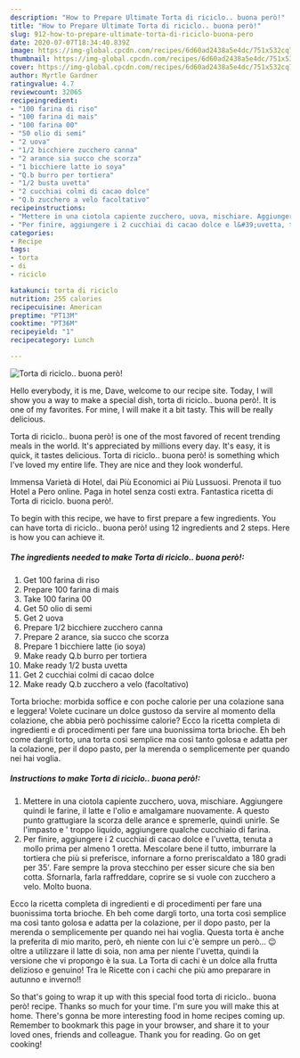 ```yaml
---
description: "How to Prepare Ultimate Torta di riciclo.. buona però!"
title: "How to Prepare Ultimate Torta di riciclo.. buona però!"
slug: 912-how-to-prepare-ultimate-torta-di-riciclo-buona-pero
date: 2020-07-07T18:34:40.839Z
image: https://img-global.cpcdn.com/recipes/6d60ad2438a5e4dc/751x532cq70/torta-di-riciclo-buona-pero-recipe-main-photo.jpg
thumbnail: https://img-global.cpcdn.com/recipes/6d60ad2438a5e4dc/751x532cq70/torta-di-riciclo-buona-pero-recipe-main-photo.jpg
cover: https://img-global.cpcdn.com/recipes/6d60ad2438a5e4dc/751x532cq70/torta-di-riciclo-buona-pero-recipe-main-photo.jpg
author: Myrtle Gardner
ratingvalue: 4.7
reviewcount: 32065
recipeingredient:
- "100 farina di riso"
- "100 farina di mais"
- "100 farina 00"
- "50 olio di semi"
- "2 uova"
- "1/2 bicchiere zucchero canna"
- "2 arance sia succo che scorza"
- "1 bicchiere latte io soya"
- "Q.b burro per tortiera"
- "1/2 busta uvetta"
- "2 cucchiai colmi di cacao dolce"
- "Q.b zucchero a velo facoltativo"
recipeinstructions:
- "Mettere in una ciotola capiente zucchero, uova, mischiare. Aggiungere quindi le farine, il latte e l&#39;olio e amalgamare nuovamente. A questo punto grattugiare la scorza delle arance e spremerle, quindi unirle. Se l&#39;impasto e &#39; troppo liquido, aggiungere qualche cucchiaio di farina."
- "Per finire, aggiungere i 2 cucchiai di cacao dolce e l&#39;uvetta, tenuta a mollo prima per almeno 1 oretta. Mescolare bene il tutto, imburrare la tortiera che più si preferisce, infornare a forno preriscaldato a 180 gradi per 35&#39;. Fare sempre la prova stecchino per esser sicure che sia ben cotta. Sfornarla, farla raffreddare, coprire se si vuole con zucchero a velo. Molto buona."
categories:
- Recipe
tags:
- torta
- di
- riciclo

katakunci: torta di riciclo 
nutrition: 255 calories
recipecuisine: American
preptime: "PT13M"
cooktime: "PT36M"
recipeyield: "1"
recipecategory: Lunch

---
```



![Torta di riciclo.. buona però!](https://img-global.cpcdn.com/recipes/6d60ad2438a5e4dc/751x532cq70/torta-di-riciclo-buona-pero-recipe-main-photo.jpg)

Hello everybody, it is me, Dave, welcome to our recipe site. Today, I will show you a way to make a special dish, torta di riciclo.. buona però!. It is one of my favorites. For mine, I will make it a bit tasty. This will be really delicious.

Torta di riciclo.. buona però! is one of the most favored of recent trending meals in the world. It's appreciated by millions every day. It's easy, it is quick, it tastes delicious. Torta di riciclo.. buona però! is something which I've loved my entire life. They are nice and they look wonderful.

Immensa Varietà di Hotel, dai Più Economici ai Più Lussuosi. Prenota il tuo Hotel a Pero online. Paga in hotel senza costi extra. Fantastica ricetta di Torta di riciclo. buona però!.


To begin with this recipe, we have to first prepare a few ingredients. You can have torta di riciclo.. buona però! using 12 ingredients and 2 steps. Here is how you can achieve it.

<!--inarticleads1-->

##### The ingredients needed to make Torta di riciclo.. buona però!:

1. Get 100 farina di riso
1. Prepare 100 farina di mais
1. Take 100 farina 00
1. Get 50 olio di semi
1. Get 2 uova
1. Prepare 1/2 bicchiere zucchero canna
1. Prepare 2 arance, sia succo che scorza
1. Prepare 1 bicchiere latte (io soya)
1. Make ready Q.b burro per tortiera
1. Make ready 1/2 busta uvetta
1. Get 2 cucchiai colmi di cacao dolce
1. Make ready Q.b zucchero a velo (facoltativo)


Torta brioche: morbida soffice e con poche calorie per una colazione sana e leggera! Volete cucinare un dolce gustoso da servire al momento della colazione, che abbia però pochissime calorie? Ecco la ricetta completa di ingredienti e di procedimenti per fare una buonissima torta brioche. Eh beh come dargli torto, una torta così semplice ma così tanto golosa e adatta per la colazione, per il dopo pasto, per la merenda o semplicemente per quando nei hai voglia. 

<!--inarticleads2-->

##### Instructions to make Torta di riciclo.. buona però!:

1. Mettere in una ciotola capiente zucchero, uova, mischiare. Aggiungere quindi le farine, il latte e l&#39;olio e amalgamare nuovamente. A questo punto grattugiare la scorza delle arance e spremerle, quindi unirle. Se l&#39;impasto e &#39; troppo liquido, aggiungere qualche cucchiaio di farina.
1. Per finire, aggiungere i 2 cucchiai di cacao dolce e l&#39;uvetta, tenuta a mollo prima per almeno 1 oretta. Mescolare bene il tutto, imburrare la tortiera che più si preferisce, infornare a forno preriscaldato a 180 gradi per 35&#39;. Fare sempre la prova stecchino per esser sicure che sia ben cotta. Sfornarla, farla raffreddare, coprire se si vuole con zucchero a velo. Molto buona.


Ecco la ricetta completa di ingredienti e di procedimenti per fare una buonissima torta brioche. Eh beh come dargli torto, una torta così semplice ma così tanto golosa e adatta per la colazione, per il dopo pasto, per la merenda o semplicemente per quando nei hai voglia. Questa torta è anche la preferita di mio marito, però, eh niente con lui c&#39;è sempre un però… 😉 oltre a utilizzare il latte di soia, non ama per niente l&#39;uvetta, quindi la versione che vi propongo è la sua. La Torta di cachi è un dolce alla frutta delizioso e genuino! Tra le Ricette con i cachi che più amo preparare in autunno e inverno!! 

So that's going to wrap it up with this special food torta di riciclo.. buona però! recipe. Thanks so much for your time. I'm sure you will make this at home. There's gonna be more interesting food in home recipes coming up. Remember to bookmark this page in your browser, and share it to your loved ones, friends and colleague. Thank you for reading. Go on get cooking!
